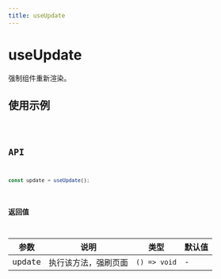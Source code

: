 ```yaml
---
title: useUpdate
---
```


# useUpdate

强制组件重新渲染。

## 使用示例

<code src="../../src/hooks/useUpdate/demo/base" />

## API

```ts
const update = useUpdate();
```

### 返回值

| 参数 | 说明               | 类型         | 默认值 |
|------|--------------------|--------------|--------|
| update   | 执行该方法，强刷页面 | `() => void` | -      |
